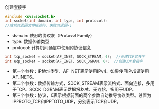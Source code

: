 创建套接字
```c
#include <sys/socket.h>
int socket(int domain, int type, int protocol);
//成功时返回文件描述符，失败时返回-1
```

+ domain: 使用的协议族（Protocol Family）
+ type: 数据传输类型
+ protocol: 计算机间通信中使用的协议信息

```cpp
int tcp_socket = socket(AF_INET, SOCK_STREAM, 0);  //创建TCP套接字
int udp_socket = socket(AF_INET, SOCK_DGRAM, 0);  //创建UDP套接字
```

- 第一个参数：IP地址类型，AF_INET表示使用IPv4，如果使用IPv6请使用AF_INET6。
- 第二个参数：数据传输方式，SOCK_STREAM表示流格式、面向连接，多用于TCP。SOCK_DGRAM表示数据报格式、无连接，多用于UDP。
- 第三个参数：协议，0表示根据前面的两个参数自动推导协议类型。设置为IPPROTO_TCP和IPPTOTO_UDP，分别表示TCP和UDP。